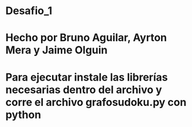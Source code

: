 # Desafio_1

# Hecho por Bruno Aguilar, Ayrton Mera y Jaime Olguin

# Para ejecutar instale las librerías necesarias dentro del archivo y corre el archivo grafosudoku.py con python